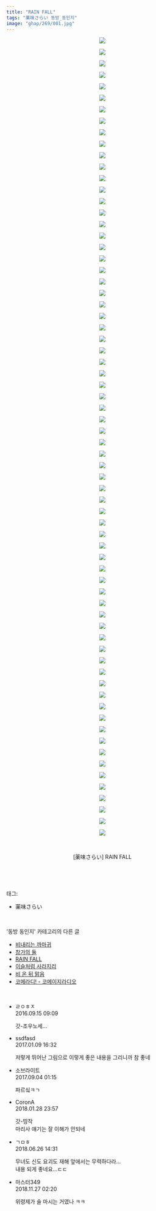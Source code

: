 ```yaml
---
title: "RAIN FALL"
tags: "薬味さらい 동방_동인지"
image: "ghap/269/001.jpg"
---
```

<div class="article">
<p style="text-align: center; clear: none; float: none;"><img src="{{ site.nasurl }}/ghap/269/001.jpg"/></p>
<p style="text-align: center; clear: none; float: none;"><img src="{{ site.nasurl }}/ghap/269/002.jpg"/></p>
<p style="text-align: center; clear: none; float: none;"><img src="{{ site.nasurl }}/ghap/269/003.jpg"/></p>
<p style="text-align: center; clear: none; float: none;"><img src="{{ site.nasurl }}/ghap/269/004.jpg"/></p>
<p style="text-align: center; clear: none; float: none;"><img src="{{ site.nasurl }}/ghap/269/005.jpg"/></p>
<p style="text-align: center; clear: none; float: none;"><img src="{{ site.nasurl }}/ghap/269/006.jpg"/></p>
<p style="text-align: center; clear: none; float: none;"><img src="{{ site.nasurl }}/ghap/269/007.jpg"/></p>
<p style="text-align: center; clear: none; float: none;"><img src="{{ site.nasurl }}/ghap/269/008.jpg"/></p>
<p style="text-align: center; clear: none; float: none;"><img src="{{ site.nasurl }}/ghap/269/009.jpg"/></p>
<p style="text-align: center; clear: none; float: none;"><img src="{{ site.nasurl }}/ghap/269/010.jpg"/></p>
<p style="text-align: center; clear: none; float: none;"><img src="{{ site.nasurl }}/ghap/269/011.jpg"/></p>
<p style="text-align: center; clear: none; float: none;"><img src="{{ site.nasurl }}/ghap/269/012.jpg"/></p>
<p style="text-align: center; clear: none; float: none;"><img src="{{ site.nasurl }}/ghap/269/013.jpg"/></p>
<p style="text-align: center; clear: none; float: none;"><img src="{{ site.nasurl }}/ghap/269/014.jpg"/></p>
<p style="text-align: center; clear: none; float: none;"><img src="{{ site.nasurl }}/ghap/269/015.jpg"/></p>
<p style="text-align: center; clear: none; float: none;"><img src="{{ site.nasurl }}/ghap/269/016.jpg"/></p>
<p style="text-align: center; clear: none; float: none;"><img src="{{ site.nasurl }}/ghap/269/017.jpg"/></p>
<p style="text-align: center; clear: none; float: none;"><img src="{{ site.nasurl }}/ghap/269/018.jpg"/></p>
<p style="text-align: center; clear: none; float: none;"><img src="{{ site.nasurl }}/ghap/269/019.jpg"/></p>
<p style="text-align: center; clear: none; float: none;"><img src="{{ site.nasurl }}/ghap/269/020.jpg"/></p>
<p style="text-align: center; clear: none; float: none;"><img src="{{ site.nasurl }}/ghap/269/021.jpg"/></p>
<p style="text-align: center; clear: none; float: none;"><img src="{{ site.nasurl }}/ghap/269/022.jpg"/></p>
<p style="text-align: center; clear: none; float: none;"><img src="{{ site.nasurl }}/ghap/269/023.jpg"/></p>
<p style="text-align: center; clear: none; float: none;"><img src="{{ site.nasurl }}/ghap/269/024.jpg"/></p>
<p style="text-align: center; clear: none; float: none;"><img src="{{ site.nasurl }}/ghap/269/025.jpg"/></p>
<p style="text-align: center; clear: none; float: none;"><img src="{{ site.nasurl }}/ghap/269/026.jpg"/></p>
<p style="text-align: center; clear: none; float: none;"><img src="{{ site.nasurl }}/ghap/269/027.jpg"/></p>
<p style="text-align: center; clear: none; float: none;"><img src="{{ site.nasurl }}/ghap/269/028.jpg"/></p>
<p style="text-align: center; clear: none; float: none;"><img src="{{ site.nasurl }}/ghap/269/029.jpg"/></p>
<p style="text-align: center; clear: none; float: none;"><img src="{{ site.nasurl }}/ghap/269/030.jpg"/></p>
<p style="text-align: center; clear: none; float: none;"><img src="{{ site.nasurl }}/ghap/269/031.jpg"/></p>
<p style="text-align: center; clear: none; float: none;"><img src="{{ site.nasurl }}/ghap/269/032.jpg"/></p>
<p style="text-align: center; clear: none; float: none;"><img src="{{ site.nasurl }}/ghap/269/033.jpg"/></p>
<p style="text-align: center; clear: none; float: none;"><img src="{{ site.nasurl }}/ghap/269/034.jpg"/></p>
<p style="text-align: center; clear: none; float: none;"><img src="{{ site.nasurl }}/ghap/269/035.jpg"/></p>
<p style="text-align: center; clear: none; float: none;"><img src="{{ site.nasurl }}/ghap/269/036.jpg"/></p>
<p style="text-align: center; clear: none; float: none;"><img src="{{ site.nasurl }}/ghap/269/037.jpg"/></p>
<p style="text-align: center; clear: none; float: none;"><img src="{{ site.nasurl }}/ghap/269/038.jpg"/></p>
<p style="text-align: center; clear: none; float: none;"><img src="{{ site.nasurl }}/ghap/269/039.jpg"/></p>
<p style="text-align: center; clear: none; float: none;"><img src="{{ site.nasurl }}/ghap/269/040.jpg"/></p>
<p style="text-align: center; clear: none; float: none;"><img src="{{ site.nasurl }}/ghap/269/041.jpg"/></p>
<p style="text-align: center; clear: none; float: none;"><img src="{{ site.nasurl }}/ghap/269/042.jpg"/></p>
<p style="text-align: center; clear: none; float: none;"><img src="{{ site.nasurl }}/ghap/269/043.jpg"/></p>
<p style="text-align: center; clear: none; float: none;"><img src="{{ site.nasurl }}/ghap/269/044.jpg"/></p>
<p style="text-align: center; clear: none; float: none;"><img src="{{ site.nasurl }}/ghap/269/045.jpg"/></p>
<p style="text-align: center; clear: none; float: none;"><img src="{{ site.nasurl }}/ghap/269/046.jpg"/></p>
<p style="text-align: center; clear: none; float: none;"><img src="{{ site.nasurl }}/ghap/269/047.jpg"/></p>
<p style="text-align: center; clear: none; float: none;"><img src="{{ site.nasurl }}/ghap/269/048.jpg"/></p>
<p style="text-align: center; clear: none; float: none;"><img src="{{ site.nasurl }}/ghap/269/049.jpg"/></p>
<p style="text-align: center; clear: none; float: none;"><img src="{{ site.nasurl }}/ghap/269/050.jpg"/></p>
<p style="text-align: center; clear: none; float: none;"><img src="{{ site.nasurl }}/ghap/269/051.jpg"/></p>
<p style="text-align: center; clear: none; float: none;"><img src="{{ site.nasurl }}/ghap/269/052.jpg"/></p>
<p style="text-align: center; clear: none; float: none;"><img src="{{ site.nasurl }}/ghap/269/053.jpg"/></p>
<p style="text-align: center; clear: none; float: none;"><img src="{{ site.nasurl }}/ghap/269/054.jpg"/></p>
<p style="text-align: center; clear: none; float: none;"><img src="{{ site.nasurl }}/ghap/269/055.jpg"/></p>
<p style="text-align: center; clear: none; float: none;"><img src="{{ site.nasurl }}/ghap/269/056.jpg"/></p>
<p style="text-align: center; clear: none; float: none;"><img src="{{ site.nasurl }}/ghap/269/057.jpg"/></p>
<p style="text-align: center; clear: none; float: none;"><img src="{{ site.nasurl }}/ghap/269/058.jpg"/></p>
<p style="text-align: center; clear: none; float: none;"><img src="{{ site.nasurl }}/ghap/269/059.jpg"/></p>
<p style="text-align: center; clear: none; float: none;"><img src="{{ site.nasurl }}/ghap/269/060.jpg"/></p>
<p style="text-align: center; clear: none; float: none;"><img src="{{ site.nasurl }}/ghap/269/061.jpg"/></p>
<p style="text-align: center; clear: none; float: none;"><img src="{{ site.nasurl }}/ghap/269/062.jpg"/></p>
<p style="text-align: center; clear: none; float: none;"><img src="{{ site.nasurl }}/ghap/269/063.jpg"/></p>
<p style="text-align: center; clear: none; float: none;"><img src="{{ site.nasurl }}/ghap/269/064.jpg"/></p>
<p style="text-align: center; clear: none; float: none;"><img src="{{ site.nasurl }}/ghap/269/065.jpg"/></p>
<p style="text-align: center; clear: none; float: none;"><img src="{{ site.nasurl }}/ghap/269/066.jpg"/></p>
<p style="text-align: center; clear: none; float: none;"><img src="{{ site.nasurl }}/ghap/269/067.jpg"/></p>
<p style="text-align: center; clear: none; float: none;"><img src="{{ site.nasurl }}/ghap/269/068.jpg"/></p>
<p style="text-align: center; clear: none; float: none;"><img src="{{ site.nasurl }}/ghap/269/069.jpg"/></p>
<p style="text-align: center; clear: none; float: none;"><img src="{{ site.nasurl }}/ghap/269/070.jpg"/></p>
<p style="text-align: center; clear: none; float: none;"><br/></p>
<p style="text-align: center; clear: none; float: none;">[薬味さらい] RAIN FALL</p>
<p><br/></p>
</div><br/>
<div class="tagTrail">
<p>태그: </p>
<ul>
<li>薬味さらい</li>
</ul>
</div><br/>
<div class="another">
<p>'동방 동인지' 카테고리의 다른 글</p>
<ul>
<li><a href="/2016-06-19-ghap_271">비내리는 까마귀</a></li>
<li><a href="/2016-06-19-ghap_270">창가의 둘</a></li>
<li><a href="/2016-06-19-ghap_269">RAIN FALL</a></li>
<li><a href="/2016-06-19-ghap_268">이슬처럼 사라지리</a></li>
<li><a href="/2016-06-19-ghap_267">비 온 뒤 맑음</a></li>
<li><a href="/2016-06-19-ghap_266">코메라디! - 코메이지라디오</a></li>
</ul>
</div><br/>
<div class="cb_module cb_fluid">
<div class="cb_wrt cb_profile">
<div class="comment">
<ul>
<li class="cb_thumb_off" id="comment14805886">
<div class="cb_comment_area">
<div class="cb_info_area">
<div class="cb_section">
<span class="cb_nick_name">ㄹㅇㅎㅈ</span>
</div>
<div class="cb_section">
<span class="cb_date">2016.09.15 09:09 </span>
</div>
</div>
<div class="cb_dsc_comment">
<p class="cb_dsc">
											갓-조우노세...
										</p>
</div>
</div></li>
<li class="cb_thumb_off" id="comment14887243">
<div class="cb_comment_area">
<div class="cb_info_area">
<div class="cb_section">
<span class="cb_nick_name">ssdfasd</span>
</div>
<div class="cb_section">
<span class="cb_date">2017.01.09 16:32 </span>
</div>
</div>
<div class="cb_dsc_comment">
<p class="cb_dsc">
											저렇게 뛰어난 그림으로 이렇게 좋은 내용을 그리니까 참 좋네
										</p>
</div>
</div></li>
<li class="cb_thumb_off" id="comment15075723">
<div class="cb_comment_area">
<div class="cb_info_area">
<div class="cb_section">
<span class="cb_nick_name">소브라이트</span>
</div>
<div class="cb_section">
<span class="cb_date">2017.09.04 01:15 </span>
</div>
</div>
<div class="cb_dsc_comment">
<p class="cb_dsc">
											파르싴ㅋㄱ
										</p>
</div>
</div></li>
<li class="cb_thumb_off" id="comment15185883">
<div class="cb_comment_area">
<div class="cb_info_area">
<div class="cb_section">
<span class="cb_nick_name">CoronA</span>
</div>
<div class="cb_section">
<span class="cb_date">2018.01.28 23:57 </span>
</div>
</div>
<div class="cb_dsc_comment">
<p class="cb_dsc">
											갓-띵작<br/>
마리사 얘기는 잘 이해가 안되네
										</p>
</div>
</div></li>
<li class="cb_thumb_off" id="comment15277002">
<div class="cb_comment_area">
<div class="cb_info_area">
<div class="cb_section">
<span class="cb_nick_name">ㄱㅁㅎ</span>
</div>
<div class="cb_section">
<span class="cb_date">2018.06.26 14:31 </span>
</div>
</div>
<div class="cb_dsc_comment">
<p class="cb_dsc">
											무녀도 신도 요괴도 재해 앞에서는 무력하다라...<br/>
내용 되게 좋네요...ㄷㄷ
										</p>
</div>
</div></li>
<li class="cb_thumb_off" id="comment15378997">
<div class="cb_comment_area">
<div class="cb_info_area">
<div class="cb_section">
<span class="cb_nick_name">마스터349</span>
</div>
<div class="cb_section">
<span class="cb_date">2018.11.27 02:20 </span>
</div>
</div>
<div class="cb_dsc_comment">
<p class="cb_dsc">
											위령제가 술 마시는 거였나 ㅋㅋ
										</p>
</div>
</div></li>
</ul>
</div>
</div><!-- commentList close -->
</div><br/>

